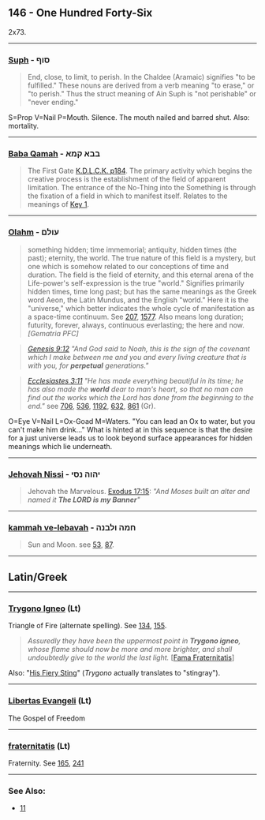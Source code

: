 ## 146 - One Hundred Forty-Six
2x73.

---

### [Suph](/keys/SVP) - סוף
> End, close, to limit, to perish. In the Chaldee (Aramaic) signifies "to be fulfilled." These nouns are derived from a verb meaning "to erase," or "to perish." Thus the struct meaning of Ain Suph is "not perishable" or "never ending."

S=Prop V=Nail P=Mouth. Silence. The mouth nailed and barred shut. Also: mortality.

---

### [Baba Qamah](/keys/BBA.QMA) - בבא קמא
> The First Gate [K.D.L.C.K. p184](http://www.hermetics.org/pdf/KabbalahUnveiled.pdf). The primary activity which begins the creative process is the establishment of the field of apparent limitation. The entrance of the No-Thing into the Something is through the fixation of a field in which to manifest itself. Relates to the meanings of [Key 1](1).

---

### [Olahm](/keys/OVLM) - עולם
> something hidden; time immemorial; antiquity, hidden times (the past); eternity, the world. The true nature of this field is a mystery, but one which is somehow related to our conceptions of time and duration. The field is the field of eternity, and this eternal arena of the Life-power's self-expression is the true "world." Signifies primarily hidden times, time long past; but has the same meanings as the Greek word Aeon, the Latin Mundus, and the English "world." Here it is the "universe," which better indicates the whole cycle of manifestation as a space-time continuum. See [207](207), [1577](1577). Also means long duration; futurity, forever, always, continuous everlasting; the here and now. *[Gematria PFC]*

> *[Genesis 9:12](http://biblehub.com/genesis/9-12.htm) "And God said to Noah, this is the sign of the covenant which I make between me and you and every living creature that is with you, for **perpetual** generations."*

> *[Ecclesiastes 3:11](http://biblehub.com/ecclesiastes/3-11.htm) "He has made everything beautiful in its time; he has also made the **world** dear to man's heart, so that no man can find out the works which the Lord has done from the beginning to the end."* see [706](706), [536](536), [1192](1192), [632](632), [861](861) (Gr).

O=Eye V=Nail L=Ox-Goad M=Waters. "You can lead an Ox to water, but you can't make him drink..." What is hinted at in this sequence is that the desire for a just universe leads us to look beyond surface appearances for hidden meanings which lie underneath.

---

### [Jehovah Nissi](/keys/IHVH.NSI) - יהוה נסי
> Jehovah the Marvelous. [Exodus 17:15](http://biblehub.com/exodus/17-15.htm): *"And Moses built an alter and named it **The LORD is my Banner**"*

---

### [kammah ve-lebavah](/keys/ChMH.VLBNH) - חמה ולבנה
> Sun and Moon. see [53](53), [87](87).

---

## Latin/Greek

---

### [Trygono Igneo](/latin?word=Trygono+Igneo) (Lt)
Triangle of Fire (alternate spelling). See [134](134), [155](155).

> *Assuredly they have been the uppermost point in **Trygono igneo**, whose flame should now be more and more brighter, and shall undoubtedly give to the world the last light.* [[Fama Fraternitatis](https://archive.org/stream/PaulFosterCase-TheTrueAndInvisibleRosicrucianOrder4thEd-1985#page/n19/mode/2up/search/igneo)]

Also: "[His Fiery Sting](https://translate.google.com/#la/en/trygono%20igneo)" (*Trygono* actually translates to "stingray").

---

### [Libertas Evangeli](/latin?word=Libertas+Evangeli) (Lt)
The Gospel of Freedom

---

### [fraternitatis](/latin?word=fraternitatis) (Lt)
Fraternity. See [165](165), [241](241)

---

### See Also:

- [11](11)
